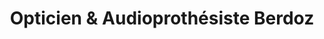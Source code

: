 ---
title: "Opticien & Audioprothésiste Berdoz"
url: /ecublens-vd/opticien-und-audioprothesiste-berdoz/
shop: Optiker
---